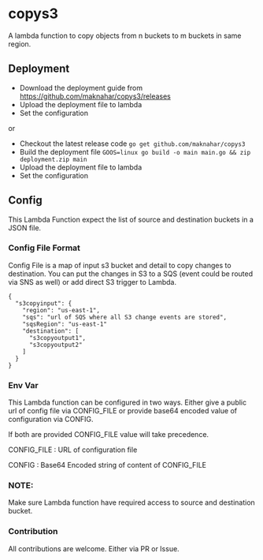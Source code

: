 # copys3
A lambda function to copy objects from n buckets
 to m buckets in same region.
 
 
## Deployment
- Download the deployment guide from 
https://github.com/maknahar/copys3/releases
- Upload the deployment file to lambda
- Set the configuration

or

- Checkout the latest release code `go get github.com/maknahar/copys3`
- Build the deployment file `GOOS=linux go build -o main main.go && zip deployment.zip main`
- Upload the deployment file to lambda
- Set the configuration 

## Config
This Lambda Function expect the list of source and 
destination buckets in a JSON file.


### Config File Format  

Config File is a map of input s3 bucket and detail to copy 
changes to destination. You can put the changes in S3 to a 
SQS (event could be routed via SNS as well) or add direct 
S3 trigger to Lambda.

```
{
  "s3copyinput": {
    "region": "us-east-1",
    "sqs": "url of SQS where all S3 change events are stored",
    "sqsRegion": "us-east-1"
    "destination": [
      "s3copyoutput1",
      "s3copyoutput2"
    ]
  }
}
```

### Env Var
This Lambda function can be configured in two ways. 
Either give a public url of config file via CONFIG_FILE or
provide base64 encoded value of configuration via CONFIG.

If both are provided CONFIG_FILE value will take precedence.
 

CONFIG_FILE : URL of configuration file

CONFIG : Base64 Encoded string of content of CONFIG_FILE

### NOTE:
Make sure Lambda function have required access to source 
and destination bucket. 

### Contribution
All contributions are welcome. Either via PR or Issue.